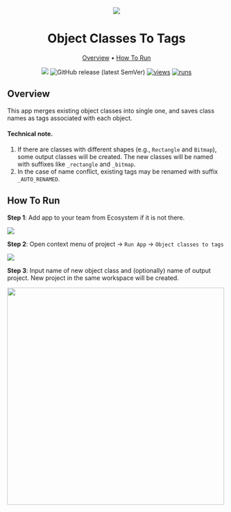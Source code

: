 <div align="center" markdown>
<img src="https://github.com/supervisely-ecosystem/object-class-to-tag/releases/download/v0.1.0/app-poster.png">

# Object Classes To Tags

<p align="center">
  <a href="#Overview">Overview</a> •
  <a href="#How-To-Run">How To Run</a>
</p>

[![](https://img.shields.io/badge/slack-chat-green.svg?logo=slack)](https://supervise.ly/slack)
![GitHub release (latest SemVer)](https://img.shields.io/github/v/release/supervisely-ecosystem/object-class-to-tag)
[![views](https://app.supervise.ly/public/api/v3/ecosystem.counters?repo=supervisely-ecosystem/object-class-to-tag&counter=views&label=views)](https://supervise.ly)
[![runs](https://app.supervise.ly/public/api/v3/ecosystem.counters?repo=supervisely-ecosystem/object-class-to-tag&counter=runs&label=runs&123)](https://supervise.ly)

</div>

## Overview

This app merges existing object classes into single one, and saves class names as tags associated with each object. 


#### Technical note.
1. If there are classes with different shapes (e.g., `Rectangle` and `Bitmap`), some output classes will be created. The new classes will be named with suffixes like `_rectangle` and `_bitmap`.
2. In the case of name conflict, existing tags may be renamed with suffix `_AUTO_RENAMED`.  



## How To Run

**Step 1**: Add app to your team from Ecosystem if it is not there.

<img src="https://github.com/supervisely-ecosystem/object-class-to-tag/releases/download/v0.1.0/shot00.png"/>

**Step 2**: Open context menu of project -> `Run App` -> `Object classes to tags` 

<img src="https://github.com/supervisely-ecosystem/object-class-to-tag/releases/download/v0.1.0/shot01.png"/>

**Step 3**: Input name of new object class and (optionally) name of output project. New project in the same workspace will be created.

<img src="https://github.com/supervisely-ecosystem/object-class-to-tag/releases/download/v0.1.0/shot02.png"  width=500px/>
